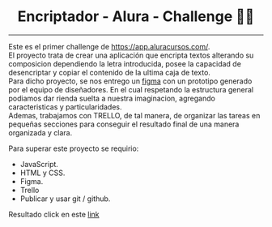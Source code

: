 # 
<h1 align="center">
   Encriptador - Alura - Challenge 👨‍💻
 </h1> 
<hr> 

   Este es el primer challenge de https://app.aluracursos.com/.   <br> 
   El proyecto trata de crear una aplicación que encripta textos alterando su composicion dependiendo la letra introducida, posee la capacidad de desencriptar y copiar el contenido de la ultima caja de texto.    <br>
   Para dicho proyecto, se nos entrego un [figma](https://www.figma.com/file/trP3p5nEh7XUyB3n2bomjP/Alura-Challenge---Desaf%C3%ADo-1---L%C3%B3gica?node-id=0%3A1) con un prototipo generado por el equipo de diseñadores. En el cual respetando la estructura general podiamos dar rienda suelta a nuestra imaginacion, agregando caracteristicas y particularidades. <br>
   Ademas, trabajamos con TRELLO, de tal manera, de organizar las tareas en pequeñas secciones para conseguir el resultado final de una manera organizada y clara. <br>
   
   Para superar este proyecto se requirio: <br>

- JavaScript.
- HTML y CSS.
- Figma.
- Trello 
- Publicar y usar git / github. <br> 

Resultado click en este [link](https://kinggarett.github.io/Encriptador-alura-challenge/)
